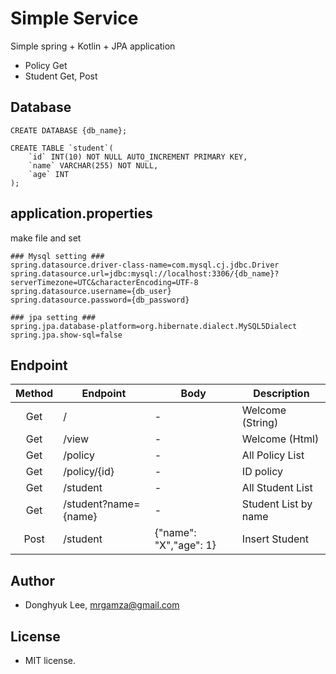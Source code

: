 # Simple Service
Simple spring + Kotlin + JPA application
- Policy Get 
- Student Get, Post

## Database
```mysql
CREATE DATABASE {db_name};

CREATE TABLE `student`(
	`id` INT(10) NOT NULL AUTO_INCREMENT PRIMARY KEY,
	`name` VARCHAR(255) NOT NULL,
	`age` INT
);
```

## application.properties
make file and set
```properties
### Mysql setting ###
spring.datasource.driver-class-name=com.mysql.cj.jdbc.Driver
spring.datasource.url=jdbc:mysql://localhost:3306/{db_name}?serverTimezone=UTC&characterEncoding=UTF-8
spring.datasource.username={db_user}
spring.datasource.password={db_password}

### jpa setting ###
spring.jpa.database-platform=org.hibernate.dialect.MySQL5Dialect
spring.jpa.show-sql=false
```

## Endpoint
| Method | Endpoint             | Body                   | Description          |
|:------:|----------------------|------------------------|----------------------|
|  Get   | /                    | -                      | Welcome (String)     |
|  Get   | /view                | -                      | Welcome (Html)       |
|  Get   | /policy              | -                      | All Policy List      |
|  Get   | /policy/{id}         | -                      | ID policy            |
|  Get   | /student             | -                      | All Student List     |
|  Get   | /student?name={name} | -                      | Student List by name |
|  Post  | /student             | {"name": "X","age": 1} | Insert Student       |

## Author
- Donghyuk Lee, mrgamza@gmail.com

## License
- MIT license.
